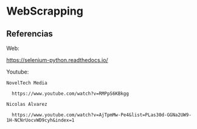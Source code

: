 # WebScrapping

## Referencias
  Web:
  
  https://selenium-python.readthedocs.io/
  
  Youtube:
  
    NovelTech Media
    
      https://www.youtube.com/watch?v=RMPpS6KBkgg
    
    Nicolas Alvarez
    
      https://www.youtube.com/watch?v=AjTpmMw-Pe4&list=PLas30d-GGNa2UW9-1H-NCNrUocvWD9cyh&index=1
  
